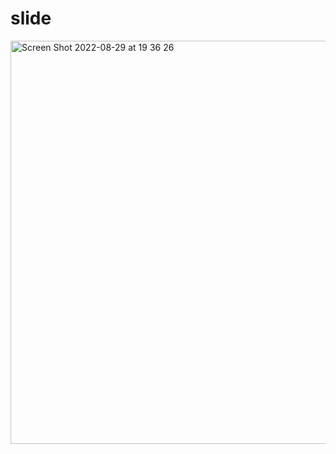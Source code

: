 # slide
<img width="645" alt="Screen Shot 2022-08-29 at 19 36 26" src="https://user-images.githubusercontent.com/100022800/187250936-c13f8b2c-9ce8-4974-8c72-d26edeb85766.png">
